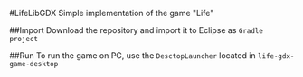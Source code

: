 #LifeLibGDX
Simple implementation of the game "Life"

##Import
Download the repository and import it to Eclipse as `Gradle project`

##Run
To run the game on PC, use the `DesctopLauncher` located in `life-gdx-game-desktop`
